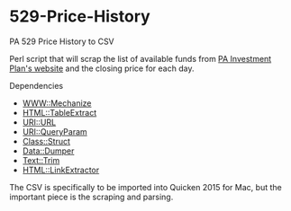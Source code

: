 # 529-Price-History
PA 529 Price History to CSV

Perl script that will scrap the list of available funds from [PA Investment Plan's website](https://www.mypa529ipaccount.com/patpl/fundperform/fundPricePerform.do) and the closing price for each day.  

Dependencies
- [WWW::Mechanize](http://search.cpan.org/~ether/WWW-Mechanize-1.74/lib/WWW/Mechanize.pm)
- [HTML::TableExtract](http://search.cpan.org/dist/HTML-TableExtract/lib/HTML/TableExtract.pm)
- [URI::URL](http://search.cpan.org/~rse/lcwa-1.0.0/lib/lwp/lib/URI/URL.pm)
- [URI::QueryParam](http://search.cpan.org/dist/URI/lib/URI/QueryParam.pm)
- [Class::Struct](http://search.cpan.org/~shay/perl-5.20.2/lib/Class/Struct.pm)
- [Data::Dumper](http://search.cpan.org/~smueller/Data-Dumper-2.154/Dumper.pm)
- [Text::Trim](http://search.cpan.org/~mattlaw/Text-Trim-1.02/lib/Text/Trim.pm)
- [HTML::LinkExtractor](http://search.cpan.org/~podmaster/HTML-LinkExtractor-0.13/LinkExtractor.pm)

The CSV is specifically to be imported into Quicken 2015 for Mac, but the important piece is the scraping and parsing.
